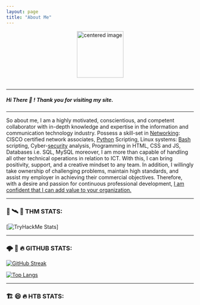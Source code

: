 ```yaml
---
layout: page
title: "About Me"
---
```


<div id="header" align="center">
           <center>
           <img src="https://media.giphy.com/media/MDb3XyNxoa3Yy7BpPr/giphy.gif" alt="centered image" width="125"/>
           </center>

<br>
<img src="https://komarev.com/ghpvc/?username=ProtocolWhisperer01&style=flat-square&color=blue" alt=""/>

</div>

---
  
##### Hi There 👋 !  Thank you for visiting my site.

---

So about me, I am a highly motivated, conscientious, and competent collaborator with in-depth knowledge and expertise in the information and communication technology industry. Possess a skill-set in [Networking](): CISCO certified network associates, [Python](https://pyhon.org) Scripting, Linux systems: [Bash]() scripting, Cyber-[security]() analysis, Programming in HTML, CSS and JS, Databases i.e. SQL, MySQL moreover, I am more than capable of handling all other technical operations in relation to ICT. With this, I can bring positivity, support, and a creative mindset to any team. In addition, I willingly take ownership of challenging problems, maintain high standards, and assist my employer in achieving their commercial objectives. Therefore, with a desire and passion for continuous professional development, [I am confident that I can add value to your organization.]()

---

### 👼 🛰️ 🥲 THM STATS:

[![TryHackMe Stats](https://tryhackme.com/badge/1217921)]

---

### 🌩️ 🌳 🔥 GITHUB STATS:

[![GitHub Streak](http://github-readme-streak-stats.herokuapp.com?user=ProtocolWhisperer01&theme=dark&background=000000)](https://git.io/streak-stats)

[![Top Langs](https://github-readme-stats.vercel.app/api/top-langs/?username=ProtocolWhisperer01&layout=compact&theme=vision-friendly-dark)](https://github.com/anuraghazra/github-readme-stats)

---

### 🏗️ 😄 🔥 HTB STATS:

